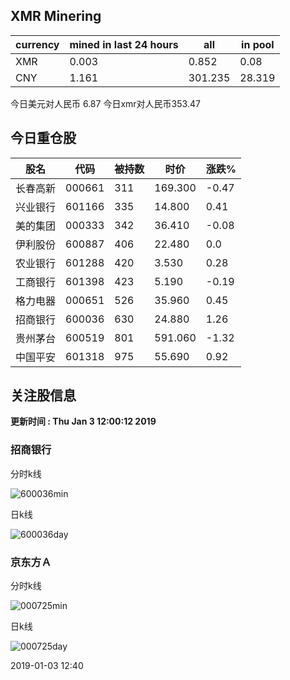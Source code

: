 ## XMR Minering

|currency|mined in last 24 hours|all|in pool|
|---|---|---|---|
|XMR|0.003|0.852|0.08|
|CNY|1.161|301.235|28.319|

今日美元对人民币 6.87	今日xmr对人民币353.47


## 今日重仓股 

|股名|代码|被持数|时价|涨跌%|
|---|---|---|---|---|
|长春高新|000661|311|169.300|-0.47|
|兴业银行|601166|335|14.800|0.41|
|美的集团|000333|342|36.410|-0.08|
|伊利股份|600887|406|22.480|0.0|
|农业银行|601288|420|3.530|0.28|
|工商银行|601398|423|5.190|-0.19|
|格力电器|000651|526|35.960|0.45|
|招商银行|600036|630|24.880|1.26|
|贵州茅台|600519|801|591.060|-1.32|
|中国平安|601318|975|55.690|0.92|

## 关注股信息
**更新时间 : Thu Jan  3 12:00:12 2019**
### 招商银行 
分时k线

![600036min](http://image.sinajs.cn/newchart/min/n/sh600036.gif)

日k线

![600036day](http://image.sinajs.cn/newchart/daily/n/sh600036.gif)

### 京东方Ａ 
分时k线

![000725min](http://image.sinajs.cn/newchart/min/n/sz000725.gif)

日k线

![000725day](http://image.sinajs.cn/newchart/daily/n/sz000725.gif)

2019-01-03 12:40